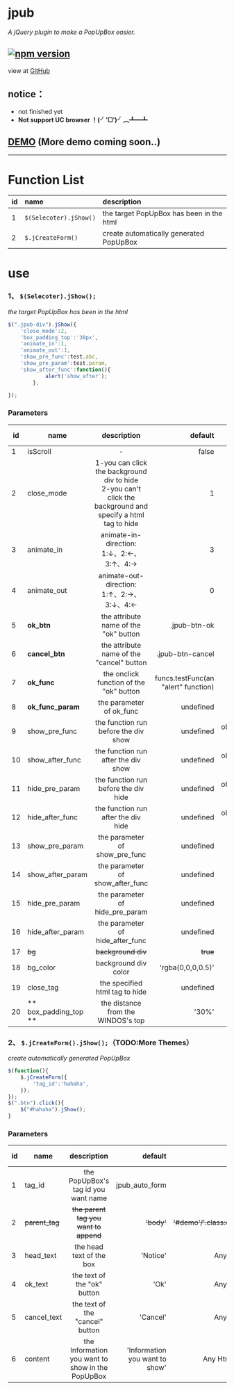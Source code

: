 # jpub

*A jQuery plugin to make a PopUpBox easier.*

[![npm version](https://badge.fury.io/js/jpub.png)](https://badge.fury.io/js/jpub)
-----------


view at [GitHub](https://github.com/PichurChill/jpub)

## notice：
* not finished yet
* **Not support UC browser ！(╯‵□′)╯︵┻━┻**

## [DEMO](http://jirachi.win/jpub/) (More demo coming soon..)
-----
# Function List
|id|name|description|
|---|:--|:--|
|1|`$(Selecoter).jShow()`|the target PopUpBox  has been in the html|
|2|`$.jCreateForm()`|create automatically generated PopUpBox|

# use
### 1、 `$(Selecoter).jShow();`
*the target PopUpBox  has been in the html*
```js
$(".jpub-div").jShow({
    'close_mode':2,
    'box_padding_top':'30px',
    'animate_in':1,
    'animate_out':1,
    'show_pre_func':test.abc,
    'show_pre_param':test.param,
    'show_after_func':function(){
            alert('show_after');
        },

});
```
### Parameters
|id| name | description | default |value|require id|
|-------------| ------------- |:-----------:| -----:| -----:| -----:|
|1| isScroll | - | false |true/false|-|
|2|close_mode|1-you can click the background div to hide<br>2-you can't click the background and specify a html tag to hide|1|1/2|-|
|3|animate_in|animate-in-direction:<br>1:↓、2:←、3:↑、4:→|3|1/2/3/4|-|
|4|animate_out|animate-out-direction:<br>1:↑、2:→、3:↓、4:←|0|0/1/2/3/4|-|
|5|**ok_btn**|the attribute name of the "ok" button |.jpub-btn-ok|'.btn_1'/'#btn_1'|-|
|6|**cancel_btn**|the attribute name of the "cancel" button |.jpub-btn-cancel|'.btn_2'/'#btn_2'|-|
|7|**ok_func**|the onclick function of the "ok" button  |funcs.testFunc(an "alert" function)|type of function|5|
|8|**ok_func_param**|the parameter of ok_func |undefined|Any|6|
|9|show_pre_func|the function run before the div show|undefined|obj.func/funcName()/function(){alert()}|-|
|10|show_after_func|the function run after the div show|undefined|obj.func/funcName()/function(){alert()}|-|
|11|hide_pre_param|the function run before the div hide|undefined|obj.func/funcName()/function(){alert()}|-|
|12|hide_after_func|the function run after the div hide|undefined|obj.func/funcName()/function(){alert()}|-|
|13|show_pre_param|the parameter of show_pre_func |undefined|Any|9|
|14|show_after_param|the parameter of show_after_func |undefined|Any|10|
|15|hide_pre_param|the parameter of hide_pre_param |undefined|Any|11|
|16|hide_after_param|the parameter of hide_after_func |undefined|Any|12|
|17|~~bg~~| ~~background div~~ |~~true~~ |~~true/false~~|-|
|18|bg_color | background div color| 'rgba(0,0,0,0.5)'|'rgba(x,x,x,x)'|2|
|19|close_tag|the specified html tag to hide|undefined|'#demo'/'.example'/...|6|
|20|** box_padding_top **|the distance from the WINDOS's top|'30%'|'20%'/'20px'/...|-|


### 2、 `$.jCreateForm().jShow();`（TODO:More Themes）
*create automatically generated PopUpBox*

```js
$(function(){
    $.jCreateForm({
        'tag_id':'hahaha',
    });
});
$(".btn").click(){
    $("#hahaha").jShow();
}

```
### Parameters
|id| name | description | default |value|require id|
|-------------| ------------- |:-----------:| -----:| -----:| -----:|
|1| tag_id | the PopUpBox's tag id you want name  | jpub_auto_form |-|-|
|2|~~parent_tag~~|~~the parent tag you want to append~~|~~'body'~~|~~'#demo'/'.class:eq(x)'~~|-|
|3|head_text|the head text of the box|'Notice'|Any word|-|
|4|ok_text|the text of the "ok" button|'Ok'|Any word|-|
|5|cancel_text|the text of the "cancel" button|'Cancel'|Any word|-|
|6|content|the Information you want to show in the PopUpBox|'Information you want to show'|Any Html tag|-|
